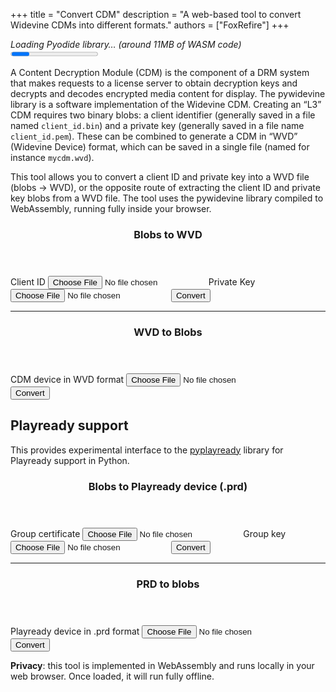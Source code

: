 +++
title = "Convert CDM"
description = "A web-based tool to convert Widevine CDMs into different formats."
authors = ["FoxRefire"]
+++


<article id="loading">
  <i>Loading Pyodide library… (around 11MB of WASM code)</i>
  <progress></progress>
</article>

A Content Decryption Module (CDM) is the component of a DRM system that makes requests to a license
server to obtain decryption keys and decrypts and decodes encrypted media content for display. The
pywidevine library is a software implementation of the Widevine CDM. Creating an “L3” CDM requires
two binary blobs: a client identifier (generally saved in a file named `client_id.bin`) and a
private key (generally saved in a file name `client_id.pem`). These can be combined to generate a
CDM in “WVD” (Widevine Device) format, which can be saved in a single file (named for instance
`mycdm.wvd`).

This tool allows you to convert a client ID and private key into a WVD file (blobs -> WVD), or the
opposite route of extracting the client ID and private key blobs from a WVD file. The tool uses the
pywidevine library compiled to WebAssembly, running fully inside your browser.


<form>
   <article>
      <header><h3>Blobs to WVD</h3></header>
      <label data-tooltip="device_client_id_blob or client_id.bin">Client ID
         <input id="cid" type="file" required aria-invalid="true"/>
      </label>
      <label data-tooltip="device_private_key or private_key.pem">Private Key
         <input id="prk" type="file" required aria-invalid="true"/>
      </label>
      <button id="toWVDGo">Convert</button>
   </article>
</form>

<hr>

<form>
   <article>
      <header><h3>WVD to Blobs</h3></header>
      <label>CDM device in WVD format
         <input id="wvd" type="file" required aria-invalid="true"/>
      </label>
      <button id="fromWVDGo">Convert</button>
   </article>
</form>


## Playready support

This provides experimental interface to the [pyplayready](https://github.com/ready-dl/pyplayready)
library for Playready support in Python.

<form>
   <article>
      <header><h3>Blobs to Playready device (.prd)</h3></header>
      <label data-tooltip="group_cert.bin">Group certificate
         <input id="prgroupcert" type="file" required aria-invalid="true"/>
      </label>
      <label data-tooltip="group_key.pem">Group key
         <input id="prgroupkey" type="file" required aria-invalid="true"/>
      </label>
      <button id="to_playready_device">Convert</button>
   </article>
</form>

<hr>

<form>
   <article>
      <header><h3>PRD to blobs</h3></header>
      <label>Playready device in .prd format
         <input id="prdevice" type="file" required aria-invalid="true"/>
      </label>
      <button id="export_playready_device">Convert</button>
   </article>
</form>



**Privacy**: this tool is implemented in WebAssembly and runs locally in your web browser. Once
loaded, it will run fully offline.


<script defer src="../pyodide/pyodide.js"></script>
<script type="module" src="../js/convert.js"></script>
